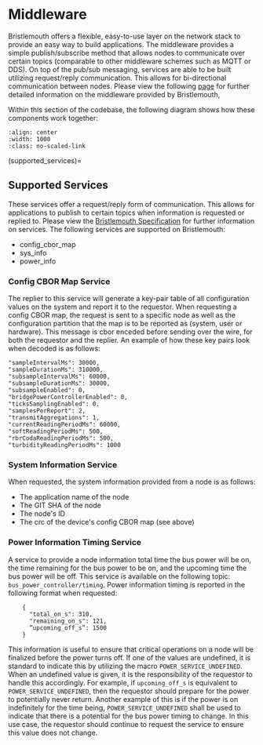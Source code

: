 # Middleware

Bristlemouth offers a flexible,
easy-to-use layer on the network stack to provide an easy way to build applications.
The middleware provides a simple publish/subscribe method
that allows nodes to communicate over certain topics
(comparable to other middleware schemes such as MQTT or DDS).
On top of the pub/sub messaging,
services are able to be built utilizing request/reply communication.
This allows for bi-directional communication between nodes.
Please view the following [page](https://bristlemouth.notion.site/Middleware-Protocol-0f2bdf9abaca49a488fbe52e6a92cf96)
for further detailed information on the middleware provided by Bristlemouth,

Within this section of the codebase,
the following diagram shows how these components work together:

```{image} middleware.png
:align: center
:width: 1000
:class: no-scaled-link
```

(supported_services)=

## Supported Services

These services offer a request/reply form of communication.
This allows for applications to publish to certain topics when information is requested or replied to.
Please view the [Bristlemouth Specification](https://bristlemouth.notion.site/The-Bristlemouth-Standard-Specification-f5449080f5c940cabbd0512b4d2aeb82)
for further information on services.
The following services are supported on Bristlemouth:

- config_cbor_map
- sys_info
- power_info

### Config CBOR Map Service
The replier to this service will generate a key-pair table of all configuration values on the system
and report it to the requestor.
When requesting a config CBOR map,
the request is sent to a specific node
as well as the configuration partition that the map is to be reported as (system, user or hardware).
This message is cbor enceded before sending over the wire,
for both the requestor and the replier.
An example of how these key pairs look when decoded is as follows:
```
"sampleIntervalMs": 30000,
"sampleDurationMs": 310000,
"subsampleIntervalMs": 60000,
"subsampleDurationMs": 30000,
"subsampleEnabled": 0,
"bridgePowerControllerEnabled": 0,
"ticksSamplingEnabled": 0,
"samplesPerReport": 2,
"transmitAggregations": 1,
"currentReadingPeriodMs": 60000,
"softReadingPeriodMs": 500,
"rbrCodaReadingPeriodMs": 500,
"turbidityReadingPeriodMs": 1000
```

### System Information Service
When requested,
the system information provided from a node is as follows:

- The application name of the node
- The GIT SHA of the node
- The node's ID
- The crc of the device's config CBOR map (see above)

### Power Information Timing Service
A service to provide a node information total time the bus power will be on,
the time remaining for the bus power to be on,
and the upcoming time the bus power will be off.
This service is available on the following topic: `bus_power_controller/timing`.
Power information timing is reported in the following format when requested:

```
    {
      "total_on_s": 310,
      "remaining_on_s": 121,
      ”upcoming_off_s”: 1500
    }
```

This information is useful to ensure that critical operations on a node will be finalized before the power turns off.
If one of the values are undefined,
it is standard to indicate this by utilizing the macro `POWER_SERVICE_UNDEFINED`.
When an undefined value is given,
it is the responsibility of the requestor to handle this accordingly.
For example,
if `upcoming_off_s` is equivalent to `POWER_SERVICE_UNDEFINED`,
then the requestor should prepare for the power to potentially never return.
Another example of this is if the power is on indefinitely for the time being,
`POWER_SERVICE_UNDEFINED` shall be used to indicate that there is a potential for the bus power timing to change.
In this use case,
the requestor should continue to request the service to ensure this value does not change.

